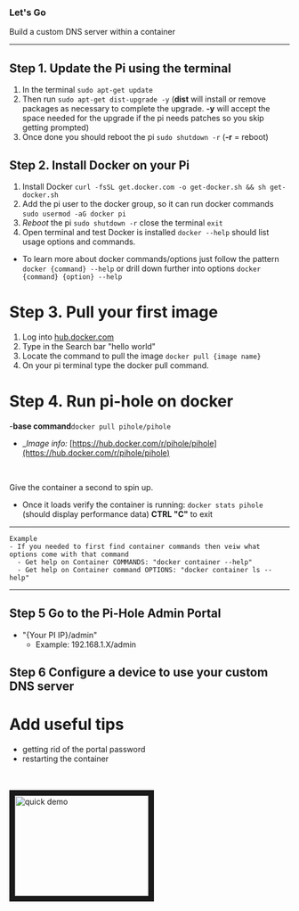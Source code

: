 <h3>Let's Go</h3>

<p>Build a custom DNS server within a container</p>

---

## Step 1. Update the Pi using the terminal
  1. In the terminal ```sudo apt-get update```
  2. Then run ```sudo apt-get dist-upgrade -y``` (__dist__ will install or remove packages as necessary to complete the upgrade. __-y__ will accept the space needed for the upgrade if the pi needs patches so you skip getting prompted)
  3. Once done you should reboot the pi ```sudo shutdown -r```  (__-r__ = reboot)
  
## Step 2. Install Docker on your Pi 
 1. Install Docker ```curl -fsSL get.docker.com -o get-docker.sh && sh get-docker.sh```
 2. Add the pi user to the docker group, so it can run docker commands ```sudo usermod -aG docker pi```
 3. *Reboot* the pi ```sudo shutdown -r``` close the terminal ```exit```
 4. Open terminal and test Docker is installed ```docker --help``` should list usage options and commands.
   - To learn more about docker commands/options just follow the pattern ```docker {command} --help``` or drill down further into options ```docker {command} {option} --help```
 
 # Step 3. Pull your first image
  1. Log into [hub.docker.com](hub.docker.com)
  2. Type in the Search bar "hello world"
  3. Locate the command to pull the image ```docker pull {image name}```
  4. On your pi terminal type the docker pull command.
  
 # Step 4. Run pi-hole on docker
  -__base command__```docker pull pihole/pihole```
  - __Image info:_ [https://hub.docker.com/r/pihole/pihole](https://hub.docker.com/r/pihole/pihole)
  <br />
  <p>Give the container a second to spin up. </p>
  
  - Once it loads verify the container is running: ```docker stats pihole``` (should display performance data) __CTRL "C"__ to exit
  ---
  ```
  Example    
  - If you needed to first find container commands then veiw what options come with that command 
    - Get help on Container COMMANDS: "docker container --help"
    - Get help on Container command OPTIONS: "docker container ls --help" 
  ```  
  ---
  
 ## Step 5 Go to the Pi-Hole Admin Portal
  - "{Your PI IP}/admin"
    - Example: 192.168.1.X/admin
  
 ## Step 6 Configure a device to use your custom DNS server

# Add useful tips
 - getting rid of the portal password
 - restarting the container
 
 <br /> <br />
 <a href="http://www.youtube.com/watch?feature=player_embedded&v=HT4Eu57kZt0
" target="_blank"><img src="http://img.youtube.com/vi/HT4Eu57kZt0/0.jpg" 
alt="quick demo" width="240" height="180" border="10" /></a>
 
 
